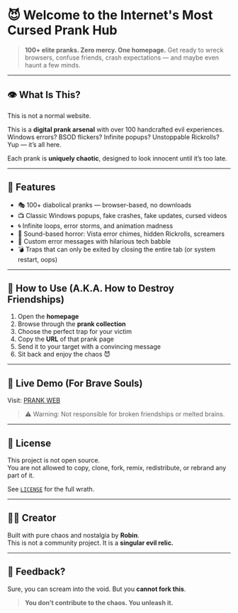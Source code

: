 # 😈 Welcome to the Internet's Most Cursed Prank Hub

> **100+ elite pranks. Zero mercy. One homepage.**
> Get ready to wreck browsers, confuse friends, crash expectations — and maybe even haunt a few minds.

---

## 👁 What Is This?

This is not a normal website.

This is a **digital prank arsenal** with over 100 handcrafted evil experiences.  
Windows errors? BSOD flickers? Infinite popups? Unstoppable Rickrolls?  
Yup — it’s all here.

Each prank is **uniquely chaotic**, designed to look innocent until it’s too late.

---

## 🧠 Features

- 🎭 100+ diabolical pranks — browser-based, no downloads
- 📺 Classic Windows popups, fake crashes, fake updates, cursed videos
- 🌀 Infinite loops, error storms, and animation madness
- 🎵 Sound-based horror: Vista error chimes, hidden Rickrolls, screamers
- 🧪 Custom error messages with hilarious tech babble
- 💣 Traps that can only be exited by closing the entire tab (or system restart, oops)

---

## 🎯 How to Use (A.K.A. How to Destroy Friendships)

1. Open the **homepage**  
2. Browse through the **prank collection**
3. Choose the perfect trap for your victim
4. Copy the **URL** of that prank page
5. Send it to your target with a convincing message  
6. Sit back and enjoy the chaos 😈

---

## 📛 Live Demo (For Brave Souls)

Visit: [PRANK WEB](https://robin2003tt.github.io/system-needs/)  
> ⚠️ Warning: Not responsible for broken friendships or melted brains.

---

## 🔐 License

This project is not open source.  
You are not allowed to copy, clone, fork, remix, redistribute, or rebrand any part of it.

See [`LICENSE`](LICENSE) for the full wrath.

---

## 🧙‍♂️ Creator

Built with pure chaos and nostalgia by **Robin**.  
This is not a community project. It is a **singular evil relic.**

---

## 💬 Feedback?

Sure, you can scream into the void. But you **cannot fork this**.

> **You don’t contribute to the chaos. You unleash it.**
